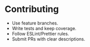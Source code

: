 # Contributing

- Use feature branches.
- Write tests and keep coverage.
- Follow ESLint/Prettier rules.
- Submit PRs with clear descriptions.
